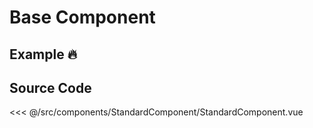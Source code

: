 # Base Component

## Example :fire:

<Demo componentName="examples-base-component" />

## Source Code

<SourceCode>
<<< @/src/components/StandardComponent/StandardComponent.vue
</SourceCode>
